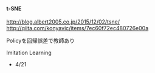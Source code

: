 #### t-SNE

http://blog.albert2005.co.jp/2015/12/02/tsne/
http://qiita.com/konyavic/items/7ec60f72ec480726e00a


Policyを回帰誤差で教師あり

Imitation Learning

- 4/21
